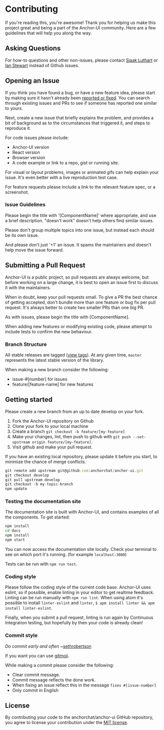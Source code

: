 # Contributing

If you're reading this, you're awesome! Thank you for helping us make this project great and being a part of the Anchor-UI community. Here are a few guidelines that will help you along the way.

## Asking Questions

For how-to questions and other non-issues, please contact [Sjaak Luthart](mailto:sjaak.luthart@anchor.chat) or [Ian Stewart](mailto:ian.stewart@anchor.chat) instead of Github issues.

## Opening an Issue

If you think you have found a bug, or have a new feature idea, please start by making sure it hasn't already been [reported or fixed](https://github.com/anchorchat/anchor-ui/issues). You can search through existing issues and PRs to see if someone has reported one similar to yours.

Next, create a new issue that briefly explains the problem, and provides a bit of background as to the circumstances that triggered it, and steps to reproduce it.

For code issues please include:
* Anchor-UI version
* React version
* Browser version
* A code example or link to a repo, gist or running site.

For visual or layout problems, images or animated gifs can help explain your issue.
It's even better with a live reproduction test case.

For feature requests please include a link to the relevant feature spec, or a screenshot.

### Issue Guidelines

Please begin the title with '[ComponentName]' where appropriate, and use a brief description. "doesn't work" doesn't help others find similar issues.

Please don't group multiple topics into one issue, but instead each should be its own issue.

And please don't just '+1' an issue. It spams the maintainers and doesn't help move the issue forward.

## Submitting a Pull Request

Anchor-UI is a public project, so pull requests are always welcome, but before working on a large change, it is best to open an issue first to discuss it with the maintainers.

When in doubt, keep your pull requests small. To give a PR the best chance of getting accepted, don't bundle more than one feature or bug fix per pull request. It's always better to create two smaller PRs than one big PR.

As with issues, please begin the title with [ComponentName].

When adding new features or modifying existing code, please attempt to include tests to confirm the new behaviour.

### Branch Structure

All stable releases are tagged ([view tags](https://github.com/anchorchat/anchor-ui/tags)). At any given time, `master` represents the latest stable version of the library.

When making a new branch consider the following:
* issue-#[number] for issues
* feature/[feature-name] for new features

## Getting started

Please create a new branch from an up to date develop on your fork.

1. Fork the Anchor-UI repository on Github
2. Clone your fork to your local machine
3. Create a branch `git checkout -b feature/[my-feature]`
4. Make your changes, lint, then push to github with `git push --set-upstream origin feature/[my-feature]`.
5. Visit github and make your pull request.

If you have an existing local repository, please update it before you start, to minimize the chance of merge conflicts.
```js
git remote add upstream git@github.com:anchorchat/anchor-ui.git
git checkout develop
git pull upstream develop
git checkout -b my-topic-branch
npm update
```

### Testing the documentation site

The documentation site is built with Anchor-UI, and contains examples of all the components. To get started:
```bash
npm install
cd docs
npm install
npm start
```
You can now access the documentation site locally. Check your terminal to see on which port it's running. (for example `localhost:3000`)

Tests can be run with `npm run test`.

### Coding style

Please follow the coding style of the current code base. Anchor-UI uses eslint, so if possible, enable linting in your editor to get realtime feedback. Linting can be run manually with `npm run lint`. When using atom it's possible to install `linter-eslint` and `linter`, `$ apm install linter && apm install linter-eslint`.

Finally, when you submit a pull request, linting is run again by Continuous Integration testing, but hopefully by then your code is already clean!

### Commit style

_Do commit early and often_ ~[sethrobertson](https://sethrobertson.github.io/GitBestPractices/#commit)

If you want you can use [gitmoji](http://gitmoji.carloscuesta.me/about).

While making a commit please consider the following:
* Clear commit message.
* Commit message reflects the done work.
* When fixing an issue reflect this in the message `fixes #[issue-number]`
* Only commit in English

## License

By contributing your code to the anchorchat/anchor-ui GitHub repository, you agree to license your contribution under the [MIT license](https://github.com/anchorchat/anchor-ui/blob/master/LICENSE).
